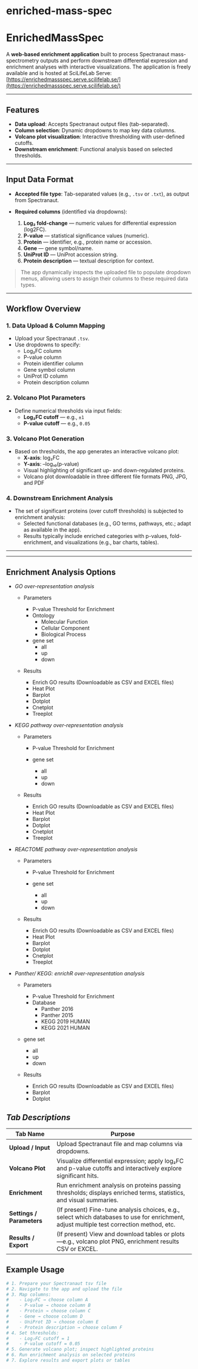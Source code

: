 # enriched-mass-spec

# EnrichedMassSpec

A **web-based enrichment application** built to process Spectranaut mass-spectrometry outputs and perform downstream differential expression and enrichment analyses with interactive visualizations. The application is freely available and is hosted at SciLifeLab Serve: [https://enrichedmassspec.serve.scilifelab.se/](https://enrichedmassspec.serve.scilifelab.se/)

---

##  Features

- **Data upload**: Accepts Spectranaut output files (tab-separated).
- **Column selection**: Dynamic dropdowns to map key data columns.
- **Volcano plot visualization**: Interactive thresholding with user-defined cutoffs.
- **Downstream enrichment**: Functional analysis based on selected thresholds.

---

##  Input Data Format

- **Accepted file type**: Tab-separated values (e.g., `.tsv` or `.txt`), as output from Spectranaut.
- **Required columns** (identified via dropdowns):

  1. **Log₂ fold-change** — numeric values for differential expression (log2FC).
  2. **P-value** — statistical significance values (numeric).
  3. **Protein** — identifier, e.g., protein name or accession.
  4. **Gene** — gene symbol/name.
  5. **UniProt ID** — UniProt accession string.
  6. **Protein description** — textual description for context.

> The app dynamically inspects the uploaded file to populate dropdown menus, allowing users to assign their columns to these required data types.

---

##  Workflow Overview

### 1. Data Upload & Column Mapping
- Upload your Spectranaut `.tsv`.
- Use dropdowns to specify:
  - Log₂FC column  
  - P-value column  
  - Protein identifier column  
  - Gene symbol column  
  - UniProt ID column  
  - Protein description column  

### 2. Volcano Plot Parameters
- Define numerical thresholds via input fields:
  - **Log₂FC cutoff** — e.g., `±1`
  - **P-value cutoff** — e.g., `0.05`

### 3. Volcano Plot Generation
- Based on thresholds, the app generates an interactive volcano plot:
  - **X-axis**: log₂FC  
  - **Y-axis**: –log₁₀(p-value)  
  - Visual highlighting of significant up- and down-regulated proteins.
  - Volcano plot downloadable in three different file formats PNG, JPG, and PDF

### 4. Downstream Enrichment Analysis
- The set of significant proteins (over cutoff thresholds) is subjected to enrichment analysis:
  - Selected functional databases (e.g., GO terms, pathways, etc.; adapt as available in the app).
  - Results typically include enriched categories with p-values, fold-enrichment, and visualizations (e.g., bar charts, tables).

---



---
## Enrichment Analysis Options

 - *GO over-representation analysis*

   - Parameters
      - P-value Threshold for Enrichment
      - Ontology
        - Molecular Function
        - Cellular Component
        - Biological Process
      - gene set
        - all
        - up
        - down

    - Results
      - Enrich GO results (Downloadable as CSV and EXCEL files)
      - Heat Plot
      - Barplot
      - Dotplot
      - Cnetplot
      - Treeplot   

 - *KEGG pathway over-representation analysis*

   - Parameters
      - P-value Threshold for Enrichment

      - gene set
        - all
        - up
        - down

    - Results
      - Enrich GO results (Downloadable as CSV and EXCEL files)
      - Heat Plot
      - Barplot
      - Dotplot
      - Cnetplot
      - Treeplot  

 - *REACTOME pathway over-representation analysis*

   - Parameters
      - P-value Threshold for Enrichment

      - gene set
        - all
        - up
        - down

    - Results
      - Enrich GO results (Downloadable as CSV and EXCEL files)
      - Heat Plot
      - Barplot
      - Dotplot
      - Cnetplot
      - Treeplot
        
 - *Panther/ KEGG: enrichR over-representation analysis*
      - Parameters
        - P-value Threshold for Enrichment
        - Database
          - Panther 2016   
          - Panther 2015   
          - KEGG 2019 HUMAN  
          - KEGG 2021 HUMAN  

      - gene set
        - all
        - up
        - down

    - Results
      - Enrich GO results (Downloadable as CSV and EXCEL files)
      - Barplot
      - Dotplot



##  *Tab Descriptions*


| Tab Name             | Purpose |
|----------------------|---------|
| **Upload / Input**   | Upload Spectranaut file and map columns via dropdowns. |
| **Volcano Plot**     | Visualize differential expression; apply log₂FC and p-value cutoffs and interactively explore significant hits. |
| **Enrichment**       | Run enrichment analysis on proteins passing thresholds; displays enriched terms, statistics, and visual summaries. |
| **Settings / Parameters** | (If present) Fine-tune analysis choices, e.g., select which databases to use for enrichment, adjust multiple test correction method, etc. |
| **Results / Export** | (If present) View and download tables or plots—e.g., volcano plot PNG, enrichment results CSV or EXCEL. |


##  Example Usage

```bash
# 1. Prepare your Spectranaut tsv file
# 2. Navigate to the app and upload the file
# 3. Map columns:
#    - Log₂FC → choose column A
#    - P-value → choose column B
#    - Protein → choose column C
#    - Gene → choose column D
#    - UniProt ID → choose column E
#    - Protein description → choose column F
# 4. Set thresholds:
#    - Log₂FC cutoff = 1
#    - P-value cutoff = 0.05
# 5. Generate volcano plot; inspect highlighted proteins
# 6. Run enrichment analysis on selected proteins
# 7. Explore results and export plots or tables
